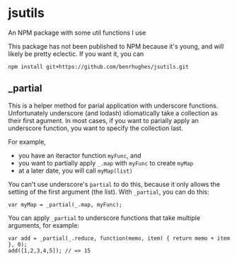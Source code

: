 jsutils
=======
An NPM package with some util functions I use

This package has not been published to NPM because it's young, and will likely be pretty eclectic. If you want it, you can

	npm install git+https://github.com/benrhughes/jsutils.git


## \_partial

This is a helper method for parial application with underscore functions.  Unfortunately underscore (and lodash) idiomatically take a collection as their first agument. In most cases, if you want to parially apply an underscore function, you want to specify the collection last.

For example, 

* you have an iteractor function `myFunc`, and 
* you want to partially apply `_.map` with `myFunc` to create `myMap`
* at a later date, you will call `myMap(list)`

You can't use underscore's `partial` to do this, because it only 
allows the setting of the first argument (the list). With `_partial`, you can do this:

	var myMap = _partial(_.map, myFunc);

You can apply `_partial` to underscore functions that take multiple
arguments, for example:

	var add = _partial(_.reduce, function(memo, item) { return memo + item }, 0);
	add([1,2,3,4,5]); // => 15

